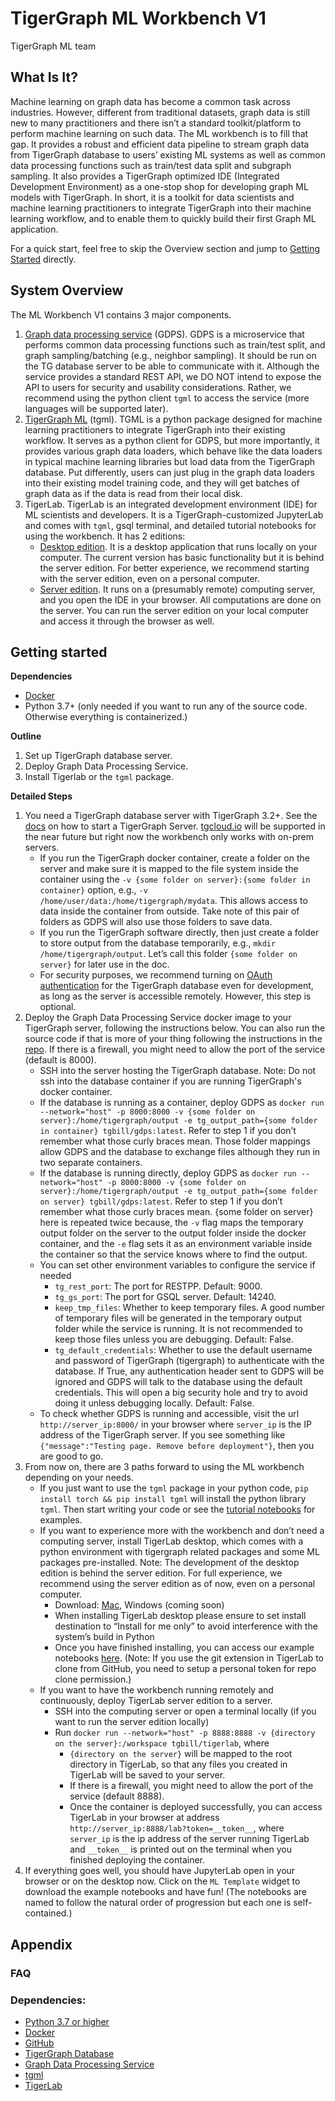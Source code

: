 # TigerGraph ML Workbench V1

TigerGraph ML team

## What Is It?

Machine learning on graph data has become a common task across industries. However, different from traditional datasets, graph data is still new to many practitioners and there isn’t a standard toolkit/platform to perform machine learning on such data. The ML workbench is to fill that gap. It provides a robust and efficient data pipeline to stream graph data from TigerGraph database to users’ existing ML systems as well as common data processing functions such as train/test data split and subgraph sampling. It also provides a TigerGraph optimized IDE (Integrated Development Environment) as a one-stop shop for developing graph ML models with TigerGraph. In short, it is a toolkit for data scientists and machine learning practitioners to integrate TigerGraph into their machine learning workflow, and to enable them to quickly build their first Graph ML application.

For a quick start, feel free to skip the Overview section and jump to [Getting Started](https://github.com/tg-bill/mlworkbench-docs#getting-started) directly.

## System Overview

The ML Workbench V1 contains 3 major components.

1. [Graph data processing service](https://github.com/TigerGraph-DevLabs/GDPS) (GDPS). GDPS is a microservice that performs common data processing functions such as train/test split, and graph sampling/batching (e.g., neighbor sampling). It should be run on the TG database server to be able to communicate with it. Although the service provides a standard REST API, we DO NOT intend to expose the API to users for security and usability considerations. Rather, we recommend using the python client `tgml` to access the service (more languages will be supported later).
2. [TigerGraph ML](https://github.com/TigerGraph-DevLabs/tgml) (tgml). TGML is a python package designed for machine learning practitioners to integrate TigerGraph into their existing workflow. It serves as a python client for GDPS, but more importantly, it provides various graph data loaders, which behave like the data loaders in typical machine learning libraries but load data from the TigerGraph database. Put differently, users can just plug in the graph data loaders into their existing model training code, and they will get batches of graph data as if the data is read from their local disk.
3. TigerLab. TigerLab is an integrated development environment (IDE) for ML scientists and developers. It is a TigerGraph-customized JupyterLab and comes with `tgml`, gsql terminal, and detailed tutorial notebooks for using the workbench. It has 2 editions:
   - [Desktop edition](https://github.com/TigerGraph-DevLabs/jupyterlab-desktop). It is a desktop application that runs locally on your computer. The current version has basic functionality but it is behind the server edition. For better experience, we recommend starting with the server edition, even on a personal computer.
   - [Server edition](https://github.com/TigerGraph-DevLabs/tigerlab). It runs on a (presumably remote) computing server, and you open the IDE in your browser. All computations are done on the server. You can run the server edition on your local computer and access it through the browser as well.

## Getting started
**Dependencies**
- [Docker](https://docs.docker.com/get-docker/)
- Python 3.7+ (only needed if you want to run any of the source code. Otherwise everything is containerized.)

**Outline**
1. Set up TigerGraph database server.
2. Deploy Graph Data Processing Service.
3. Install Tigerlab or the `tgml` package.

**Detailed Steps**
1. You need a TigerGraph database server with TigerGraph 3.2+. See the [docs](https://docs.tigergraph.com/tigergraph-server/3.3/getting-started/docker) on how to start a TigerGraph Server. [tgcloud.io](https://tgcloud.io/) will be supported in the near future but right now the workbench only works with on-prem servers. 
   - If you run the TigerGraph docker container, create a folder on the server and make sure it is mapped to the file system inside the container using the `-v {some folder on server}:{some folder in container}` option, e.g., `-v /home/user/data:/home/tigergraph/mydata`. This allows access to data inside the container from outside. Take note of this pair of folders as GDPS will also use those folders to save data. 
   - If you run the TigerGraph software directly, then just create a folder to store output from the database temporarily, e.g., `mkdir /home/tigergraph/output`. Let’s call this folder `{some folder on server}` for later use in the doc.   
   - For security purposes, we recommend turning on [OAuth authentication](https://docs.tigergraph.com/tigergraph-server/3.3/user-access/enabling-user-authentication#enable-restpp-authentication) for the TigerGraph database even for development, as long as the server is accessible remotely. However, this step is optional.
2. Deploy the Graph Data Processing Service docker image to your TigerGraph server, following the instructions below. You can also run the source code if that is more of your thing following the instructions in the [repo](https://github.com/TigerGraph-DevLabs/GDPS). If there is a firewall, you might need to allow the port of the service (default is 8000). 
   - SSH into the server hosting the TigerGraph database. Note: Do not ssh into the database container if you are running TigerGraph's docker container. 
   - If the database is running as a container, deploy GDPS as `docker run --network="host" -p 8000:8000 -v {some folder on server}:/home/tigergraph/output -e tg_output_path={some folder in container} tgbill/gdps:latest`. Refer to step 1 if you don’t remember what those curly braces mean. Those folder mappings allow GDPS and the database to exchange files although they run in two separate containers.
   - If the database is running directly, deploy GDPS as `docker run --network="host" -p 8000:8000 -v {some folder on server}:/home/tigergraph/output -e tg_output_path={some folder on server} tgbill/gdps:latest`. Refer to step 1 if you don’t remember what those curly braces mean. {some folder on server} here is repeated twice because, the `-v` flag maps the temporary output folder on the server to the output folder inside the docker container, and the `-e` flag sets it as an environment variable inside the container so that the service knows where to find the output.
   - You can set other environment variables to configure the service if needed
     - `tg_rest_port`: The port for RESTPP. Default: 9000.
     - `tg_gs_port`: The port for GSQL server. Default: 14240.
     - `keep_tmp_files`: Whether to keep temporary files. A good number of temporary files will be generated in the temporary output folder while the service is running. It is not recommended to keep those files unless you are debugging. Default: False.
     - `tg_default_credentials`: Whether to use the default username and password of TigerGraph (tigergraph) to authenticate with the database. If True, any authentication header sent to GDPS will be ignored and GDPS will talk to the database using the default credentials. This will open a big security hole and try to avoid doing it unless debugging locally. Default: False.
   - To check whether GDPS is running and accessible, visit the url `http://server_ip:8000/` in your browser where `server_ip` is the IP address of the TigerGraph server. If you see something like `{"message":"Testing page. Remove before deployment"}`, then you are good to go.
3. From now on, there are 3 paths forward to using the ML workbench depending on your needs.
   - If you just want to use the `tgml` package in your python code, `pip install torch && pip install tgml` will install the python library `tgml`. Then start writing your code or see the [tutorial notebooks](https://github.com/TigerGraph-DevLabs/tgml/tree/main/docs/examples) for examples. 
   - If you want to experience more with the workbench and don’t need a computing server, install TigerLab desktop, which comes with a python environment with tigergraph related packages and some ML packages pre-installed. Note: The development of the desktop edition is behind the server edition. For full experience, we recommend using the server edition as of now, even on a personal computer.
     - Download: [Mac](https://tigergraph-public-data.s3.us-west-1.amazonaws.com/ml-workbench/JupyterLab.pkg), Windows (coming soon)
     - When installing TigerLab desktop please ensure to set install destination to “Install for me only” to avoid interference with the system’s build in Python
     - Once you have finished installing, you can access our example notebooks [here](https://github.com/TigerGraph-DevLabs/tgml/tree/main/docs/examples). (Note: If you use the git extension in TigerLab to clone from GitHub, you need to setup a personal token for repo clone permission.)
   - If you want to have the workbench running remotely and continuously, deploy TigerLab server edition to a server.
     - SSH into the computing server or open a terminal locally (if you want to run the server edition locally)
     - Run `docker run --network="host" -p 8888:8888 -v {directory on the server}:/workspace tgbill/tigerlab`, where 
       - `{directory on the server}`  will be mapped to the root directory in TigerLab, so that any files you created in TigerLab will be saved to your server.
       - If there is a firewall, you might need to allow the port of the service (default 8888). 
       - Once the container is deployed successfully, you can access TigerLab in your browser at address `http://server_ip:8888/lab?token=__token__`, where `server_ip` is the ip address of the server running TigerLab and `__token__` is printed out on the terminal when you finished deploying the container. 
4. If everything goes well, you should have JupyterLab open in your browser or on the desktop now. Click on the `ML Template` widget to download the example notebooks and have fun! (The notebooks are named to follow the natural order of progression but each one is self-contained.)

## Appendix
### FAQ
### Dependencies:
- [Python 3.7 or higher](https://www.python.org/downloads/)
- [Docker](https://docs.docker.com/get-docker/) 
- [GitHub](https://github.com/) 
- [TigerGraph Database](https://docs.tigergraph.com/tigergraph-server/3.3/getting-started/docker)
- [Graph Data Processing Service](https://github.com/TigerGraph-DevLabs/GDPS)
- [tgml](https://github.com/TigerGraph-DevLabs/tgml)
- [TigerLab](https://github.com/TigerGraph-DevLabs/tigerlab)

